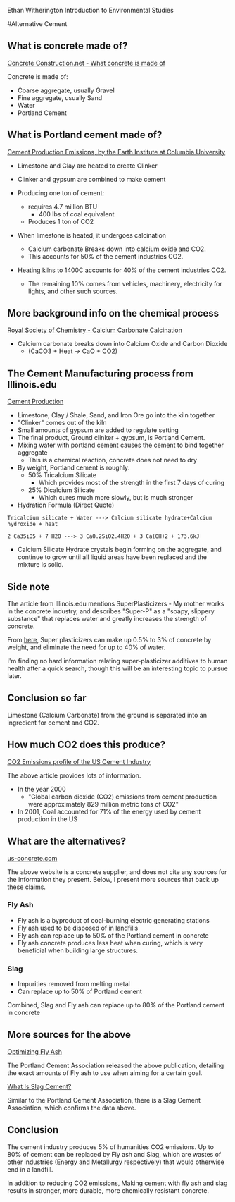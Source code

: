 Ethan Witherington
Introduction to Environmental Studies

#Alternative Cement

## What is concrete made of?

[Concrete Construction.net - What concrete is made of](https://www.concreteconstruction.net/how-to/what-concrete-is-made-of_o)

Concrete is made of:
- Coarse aggregate, usually Gravel
- Fine aggregate, usually Sand
- Water
- Portland Cement

## What is Portland cement made of?

[Cement Production Emissions, by the Earth Institute at Columbia University](https://blogs.ei.columbia.edu/2012/05/09/emissions-from-the-cement-industry/)

- Limestone and Clay are heated to create Clinker
- Clinker and gypsum are combined to make cement

- Producing one ton of cement:
	- requires 4.7 million BTU
		- 400 lbs of coal equivalent
	- Produces 1 ton of CO2

- When limestone is heated, it undergoes calcination
	- Calcium carbonate Breaks down into calcium oxide and CO2.
	- This accounts for 50% of the cement industries CO2.

- Heating kilns to 1400C accounts for 40% of the cement industries CO2.
	- The remaining 10% comes from vehicles, machinery, electricity for lights, and other such sources.

## More background info on the chemical process

[Royal Society of Chemistry - Calcium Carbonate Calcination](http://www.rsc.org/learn-chemistry/resource/res00000704/thermal-decomposition-of-calcium-carbonate?cmpid=CMP00005970)

- Calcium carbonate breaks down into Calcium Oxide and Carbon Dioxide
	- (CaCO3 + Heat -> CaO + CO2)

## The Cement Manufacturing process from Illinois.edu

[Cement Production](http://matse1.matse.illinois.edu/concrete/prin.html)

- Limestone, Clay / Shale, Sand, and Iron Ore go into the kiln together
- "Clinker" comes out of the kiln
- Small amounts of gypsum are added to regulate setting
- The final product, Ground clinker + gypsum, is Portland Cement.
- Mixing water with portland cement causes the cement to bind together aggregate
	- This is a chemical reaction, concrete does not need to dry
- By weight, Portland cement is roughly:
	- 50% Tricalcium Silicate
		- Which provides most of the strength in the first 7 days of curing
	- 25% Dicalcium Silicate
		- Which cures much more slowly, but is much stronger
- Hydration Formula (Direct Quote)

```
Tricalcium silicate + Water ---> Calcium silicate hydrate+Calcium hydroxide + heat

2 Ca3SiO5 + 7 H2O ---> 3 CaO.2SiO2.4H2O + 3 Ca(OH)2 + 173.6kJ
```

- Calcium Silicate Hydrate crystals begin forming on the aggregate, and continue
to grow until all liquid areas have been replaced and the mixture is solid.

## Side note

The article from Illinois.edu mentions SuperPlasticizers - My mother works in the
concrete industry, and describes "Super-P" as a "soapy, slippery substance" that
replaces water and greatly increases the strength of concrete.

From [here](http://www.buildingresearch.com.np/newfeatures.php),
Super plasticizers can make up 0.5% to 3% of concrete by weight, and eliminate
the need for up to 40% of water.

I'm finding no hard information relating super-plasticizer additives to
human health after a quick search, though this will be an interesting topic to
pursue later.

## Conclusion so far

Limestone (Calcium Carbonate) from the ground is separated into an ingredient for cement
and CO2.

## How much CO2 does this produce?

[CO2 Emissions profile of the US Cement Industry](https://www3.epa.gov/ttnchie1/conference/ei13/ghg/hanle.pdf)

The above article provides lots of information.

- In the year 2000
	- "Global carbon dioxide (CO2) emissions from cement production were approximately
	829 million metric tons of CO2"
- In 2001, Coal accounted for 71% of the energy used by cement production in the US

## What are the alternatives?

[us-concrete.com](https://www.us-concrete.com/sustainability/ef-technology/)

The above website is a concrete supplier, and does not cite any sources for the
information they present. Below, I present more sources that back up these claims.

### Fly Ash

- Fly ash is a byproduct of coal-burning electric generating stations
- Fly ash used to be disposed of in landfills
- Fly ash can replace up to 50% of the Portland cement in concrete
- Fly ash concrete produces less heat when curing, which is very beneficial when
building large structures.

### Slag

- Impurities removed from melting metal
- Can replace up to 50% of Portland cement

Combined, Slag and Fly ash can replace up to 80% of the Portland cement in concrete

## More sources for the above

[Optimizing Fly Ash](https://www.cement.org/docs/default-source/fc_concrete_technology/is548-optimizing-the-use-of-fly-ash-concrete.pdf)

The Portland Cement Association released the above publication, detailing
the exact amounts of Fly ash to use when aiming for a certain goal.

[What Is Slag Cement?](https://www.slagcement.org/aboutslagcement/whatisslagcement.aspx)

Similar to the Portland Cement Association, there is a Slag Cement Association,
which confirms the data above.

## Conclusion

The cement industry produces 5% of humanities CO2 emissions. Up to 80% of cement
can be replaced by Fly ash and Slag, which are wastes of other industries
(Energy and Metallurgy respectively) that would otherwise end in a landfill.

In addition to reducing CO2 emissions, Making cement with fly ash and slag
results in stronger, more durable, more chemically resistant concrete.
